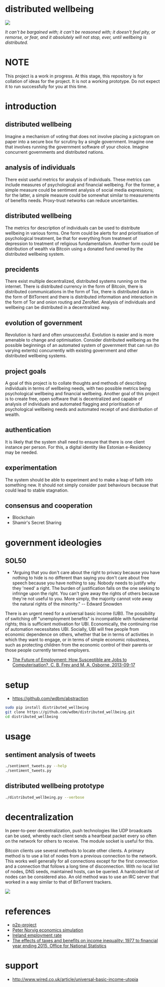 # distributed wellbeing

![](images/Einstein.png)

*It can't be bargained with; it can't be reasoned with; it doesn't feel pity, or remorse, or fear, and it absolutely will not stop, ever, until wellbeing is distributed.*

# NOTE

This project is a work in progress. At this stage, this repository is for collation of ideas for the project. It is not a working prototype. Do not expect it to run successfully for you at this time.

# introduction

## distributed wellbeing

Imagine a mechanism of voting that does not involve placing a pictogram on paper into a secure box for scrutiny by a single government. Imagine one that involves running the government software of your choice. Imagine concurrent governments and distributed nations.

## analysis of individuals

There exist useful metrics for analysis of individuals. These metrics can include measures of psychological and financial wellbeing. For the former, a simple measure could be sentiment analysis of social media expressions; for the latter, a simple measure could be somewhat similar to measurements of benefits needs. Proxy-trust networks can reduce uncertainties.

## distributed wellbeing

The metrics for description of individuals can be used to distribute wellbeing in various forms. One form could be alerts for and prioritisation of psychological treatment, be that for everything from treatment of depression to treatment of religious fundamentalism. Another form could be distribution of wealth via Bitcoin using a donated fund owned by the distributed wellbeing system.

## precidents

There exist multiple decentralized, distributed systems running on the internet. There is distributed currency in the form of Bitcoin, there is distributed communications in the form of Tox, there is distributed data in the form of BitTorrent and there is distributed information and interaction in the form of Tor and onion routing and ZeroNet. Analysis of individuals and wellbeing can be distributed in a decentralized way.

## evolution of government

Revolution is hard and often unsuccessful. Evolution is easier and is more amenable to change and optimisation. Consider distributed wellbeing as the possible beginnings of an automated system of government that can run (to varying extents) concurrently with existing government and other distributed wellbeing systems.

## project goals

A goal of this project is to collate thoughts and methods of describing individuals in terms of wellbeing needs, with two possible metrics being psychological wellbeing and financial wellbeing. Another goal of this project is to create free, open software that is decentralized and capable of analysis of individuals and automated flagging and prioritisation of psychological wellbeing needs and automated receipt of and distribution of wealth.

## authentication

It is likely that the system shall need to ensure that there is one client instance per person. For this, a digital identity like Estonian e-Residency may be needed. 

## experimentation

The system should be able to experiment and to make a leap of faith into something new. It should not simply consider past behaviours because that could lead to stable stagnation.

## consensus and cooperation

- Blockchain
- Shamir's Secret Sharing

# government ideologies

## SOL50

- "Arguing that you don't care about the right to privacy because you have nothing to hide is no different than saying you don't care about free speech because you have nothing to say. Nobody needs to justify why they 'need' a right. The burden of justification falls on the one seeking to infringe upon the right. You can't give away the rights of others because they're not useful to you. More simply, the majority cannot vote away the natural rights of the minority." -- Edward Snowden

There is an urgent need for a universal basic income (UBI). The possibility of switching off "unemployment benefits" is incompatible with fundamental rights; this is sufficient motivation for UBI. Economically, the continuing rise of automation necessitates UBI. Socially, UBI will free people from economic dependence on others, whether that be in terms of activities in which they want to engage, or in terms of simple economic robustness, such as protecting children from the economic control of their parents or those people currently termed employers.

- [The Future of Employment: How Susceptible are Jobs to Computerisation?, C. B. Frey and M. A. Osborne, 2013-09-17](http://www.oxfordmartin.ox.ac.uk/downloads/academic/future-of-employment.pdf)

# setup

- <https://github.com/wdbm/abstraction>

```Bash
sudo pip install distributed_wellbeing
git clone https://github.com/wdbm/distributed_wellbeing.git
cd distributed_wellbeing
```

# usage

## sentiment analysis of tweets

```Bash
./sentiment_tweets.py --help
./sentiment_tweets.py
```

## distributed wellbeing prototype

```Bash
./distributed_wellbeing.py --verbose
```

# decentralization

In peer-to-peer decentralization, push technologies like UDP broadcasts can be used, whereby each client sends a heartbeat packet every so often on the network for others to receive. The module socket is useful for this.

Bitcoin clients use several methods to locate other clients. A primary method is to use a list of nodes from a previous connection to the network. This works well generally for all connections except for the first connection and a connection that follows a long time of disconnection. With no local list of nodes, DNS seeds, maintained hosts, can be queried. A hardcoded list of nodes can be considered also. An old method was to use an IRC server that worked in a way similar to that of BitTorrent trackers.

![](images/Simon_Stalenhag_by_procession_1920.jpg)

# references

- [p2p-project](https://github.com/p2p-today/p2p-project)
- [Peter Norvig economics simulation](http://nbviewer.jupyter.org/url/norvig.com/ipython/Economics.ipynb)
- [Ireland employment rate](http://www.tradingeconomics.com/ireland/employment-rate)
- [The effects of taxes and benefits on income inequality: 1977 to financial year ending 2015, Office for National Statistics](https://www.ons.gov.uk/peoplepopulationandcommunity/personalandhouseholdfinances/incomeandwealth/bulletins/theeffectsoftaxesandbenefitsonincomeinequality/1977tofinancialyearending2015)

# support

- <http://www.wired.co.uk/article/universal-basic-income-utopia>
